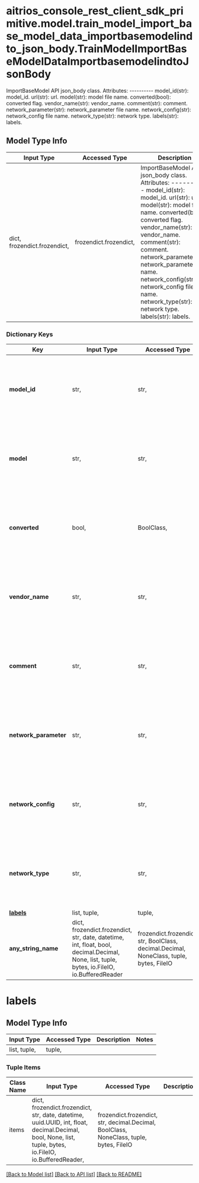 # aitrios_console_rest_client_sdk_primitive.model.train_model_import_base_model_data_importbasemodelindto_json_body.TrainModelImportBaseModelDataImportbasemodelindtoJsonBody

ImportBaseModel API json_body class.  Attributes: ---------- model_id(str): model_id. url(str): url. model(str): model file name. converted(bool): converted flag. vendor_name(str): vendor_name. comment(str): comment. network_parameter(str): network_parameter file name. network_config(str): network_config file name. network_type(str): network type. labels(str): labels.

## Model Type Info
Input Type | Accessed Type | Description | Notes
------------ | ------------- | ------------- | -------------
dict, frozendict.frozendict,  | frozendict.frozendict,  | ImportBaseModel API json_body class.  Attributes: ---------- model_id(str): model_id. url(str): url. model(str): model file name. converted(bool): converted flag. vendor_name(str): vendor_name. comment(str): comment. network_parameter(str): network_parameter file name. network_config(str): network_config file name. network_type(str): network type. labels(str): labels. | 

### Dictionary Keys
Key | Input Type | Accessed Type | Description | Notes
------------ | ------------- | ------------- | ------------- | -------------
**model_id** | str,  | str,  |  | [optional] if omitted the server will use the default value of ""
**model** | str,  | str,  |  | [optional] if omitted the server will use the default value of ""
**converted** | bool,  | BoolClass,  |  | [optional] if omitted the server will use the default value of False
**vendor_name** | str,  | str,  |  | [optional] if omitted the server will use the default value of ""
**comment** | str,  | str,  |  | [optional] if omitted the server will use the default value of ""
**network_parameter** | str,  | str,  |  | [optional] if omitted the server will use the default value of ""
**network_config** | str,  | str,  |  | [optional] if omitted the server will use the default value of ""
**network_type** | str,  | str,  |  | [optional] if omitted the server will use the default value of ""
**[labels](#labels)** | list, tuple,  | tuple,  |  | [optional] 
**any_string_name** | dict, frozendict.frozendict, str, date, datetime, int, float, bool, decimal.Decimal, None, list, tuple, bytes, io.FileIO, io.BufferedReader | frozendict.frozendict, str, BoolClass, decimal.Decimal, NoneClass, tuple, bytes, FileIO | any string name can be used but the value must be the correct type | [optional]

# labels

## Model Type Info
Input Type | Accessed Type | Description | Notes
------------ | ------------- | ------------- | -------------
list, tuple,  | tuple,  |  | 

### Tuple Items
Class Name | Input Type | Accessed Type | Description | Notes
------------- | ------------- | ------------- | ------------- | -------------
items | dict, frozendict.frozendict, str, date, datetime, uuid.UUID, int, float, decimal.Decimal, bool, None, list, tuple, bytes, io.FileIO, io.BufferedReader,  | frozendict.frozendict, str, decimal.Decimal, BoolClass, NoneClass, tuple, bytes, FileIO |  | 

[[Back to Model list]](../../README.md#documentation-for-models) [[Back to API list]](../../README.md#documentation-for-api-endpoints) [[Back to README]](../../README.md)

